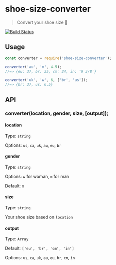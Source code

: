 # shoe-size-converter

> Convert your shoe size 👟

[![Build Status](https://travis-ci.com/alisonmonteiro/shoe-size-converter.svg?branch=master)](https://travis-ci.com/alisonmonteiro/shoe-size-converter)

## Usage

```javascript
const converter = require('shoe-size-converter');

converter('au', 'm', 4.5);
//=> {eu: 37, br: 35, cm: 24, in: '9 3/8'}

converter('uk', 'w', 6, ['br', 'us']);
//=> {br: 37, us: 6.5}
```

## API

### converter(location, gender, size, [output]);

#### location
Type: `string`

Options: `us`, `ca`, `uk`, `au`, `eu`, `br`

#### gender
Type: `string`

Options: `w` for woman, `m` for man

Default: `m`

#### size
Type: `string`

Your shoe size based on `location`

#### output
Type: `Array`

Default: `['eu', 'br', 'cm', 'in']`

Options: `us`, `ca`, `uk`, `au`, `eu`, `br`, `cm`, `in`
